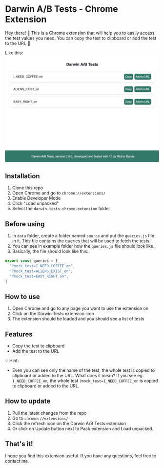 # Darwin A/B Tests - Chrome Extension

Hey there! 👋 This is a Chrome extension that will help you to easily access the test values you need. You can copy the test to clipboard or add the test to the URL 🎉

Like this:
![Example of Darwin Tests Extension](./design/darwinTestsChromeExtension.png)

## Installation

1. Clone this repo
2. Open Chrome and go to `chrome://extensions/`
3. Enable Developer Mode
4. Click "Load unpacked"
5. Select the `darwin-tests-chrome-extension` folder

## Before using

1. In `data` folder, create a folder named `source` and put the `queries.js` file in it. This file contains the queries that will be used to fetch the tests.
2. You can see in example folder how the `queries.js` file should look like.
3. Basically, the file should look like this:

```javascript
export const queries = [
  "?mock_test=I_NEED_COFFEE_on",
  "?mock_test=ALIENS_EXIST_on",
  "?mock_test=EASY_RIGHT_on",
]
```

## How to use

1. Open Chrome and go to any page you want to use the extension on
2. Click on the Darwin Tests extension icon
3. The extension should be loaded and you should see a list of tests

## Features

- Copy the test to clipboard
- Add the test to the URL

💡 Hint:

- Even you can see only the name of the test, the whole test is copied to clipboard or added to the URL. What does it mean? If you see eg. `I_NEED_COFFEE_on`, the whole test `?mock_test=I_NEED_COFFEE_on` is copied to clipboard or added to the URL.

## How to update

1. Pull the latest changes from the repo
2. Go to `chrome://extensions/`
3. Click the refresh icon on the Darwin A/B Tests extension
4. Or click on Update button next to Pack extension and Load unpacked.

## That's it!

I hope you find this extension useful. If you have any questions, feel free to contact me.
